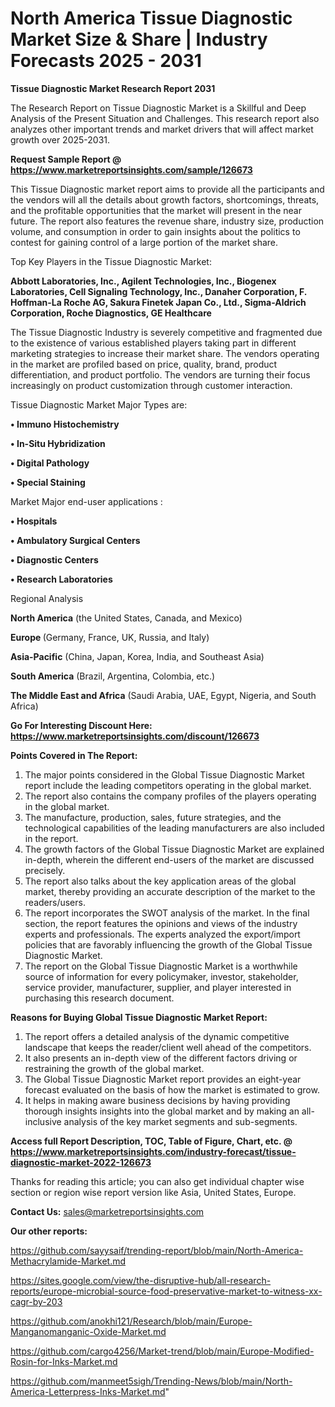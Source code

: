 # North America Tissue Diagnostic Market Size & Share | Industry Forecasts 2025 - 2031

<strong>Tissue Diagnostic Market Research Report 2031</strong>

The Research Report on Tissue Diagnostic Market is a Skillful and Deep Analysis of the Present Situation and Challenges. This research report also analyzes other important trends and market drivers that will affect market growth over 2025-2031.

<strong>Request Sample Report @ <a href=https://www.marketreportsinsights.com/sample/126673>https://www.marketreportsinsights.com/sample/126673</a></strong>

This Tissue Diagnostic market report aims to provide all the participants and the vendors will all the details about growth factors, shortcomings, threats, and the profitable opportunities that the market will present in the near future. The report also features the revenue share, industry size, production volume, and consumption in order to gain insights about the politics to contest for gaining control of a large portion of the market share.

Top Key Players in the Tissue Diagnostic Market:

<strong>Abbott Laboratories, Inc., Agilent Technologies, Inc., Biogenex Laboratories, Cell Signaling Technology, Inc., Danaher Corporation, F. Hoffman-La Roche AG, Sakura Finetek Japan Co., Ltd., Sigma-Aldrich Corporation, Roche Diagnostics, GE Healthcare</strong>

The Tissue Diagnostic Industry is severely competitive and fragmented due to the existence of various established players taking part in different marketing strategies to increase their market share. The vendors operating in the market are profiled based on price, quality, brand, product differentiation, and product portfolio. The vendors are turning their focus increasingly on product customization through customer interaction.

Tissue Diagnostic Market Major Types are:

<strong>• Immuno Histochemistry

• In-Situ Hybridization

• Digital Pathology

• Special Staining</strong>

Market Major end-user applications :

<strong>• Hospitals

• Ambulatory Surgical Centers

• Diagnostic Centers

• Research Laboratories</strong>

Regional Analysis

</u><strong><b>North America</b></strong> (the United States, Canada, and Mexico)

<strong><b>Europe </b></strong>(Germany, France, UK, Russia, and Italy)

<strong><b>Asia-Pacific</b></strong> (China, Japan, Korea, India, and Southeast Asia)

<strong><b>South America</b></strong> (Brazil, Argentina, Colombia, etc.)

<strong><b>The Middle East and Africa</b></strong> (Saudi Arabia, UAE, Egypt, Nigeria, and South Africa)

<strong>Go For Interesting Discount Here: <a href=https://www.marketreportsinsights.com/discount/126673>https://www.marketreportsinsights.com/discount/126673</a></strong>

<strong>Points Covered in The Report:</strong>
<ol>
  <li>The major points considered in the Global Tissue Diagnostic Market report include the leading competitors operating in the global market.</li>
  <li>The report also contains the company profiles of the players operating in the global market.</li>
  <li>The manufacture, production, sales, future strategies, and the technological capabilities of the leading manufacturers are also included in the report.</li>
  <li>The growth factors of the Global Tissue Diagnostic Market are explained in-depth, wherein the different end-users of the market are discussed precisely.</li>
  <li>The report also talks about the key application areas of the global market, thereby providing an accurate description of the market to the readers/users.</li>
  <li>The report incorporates the SWOT analysis of the market. In the final section, the report features the opinions and views of the industry experts and professionals. The experts analyzed the export/import policies that are favorably influencing the growth of the Global Tissue Diagnostic Market.</li>
  <li>The report on the Global Tissue Diagnostic Market is a worthwhile source of information for every policymaker, investor, stakeholder, service provider, manufacturer, supplier, and player interested in purchasing this research document.</li>
</ol>
<strong>Reasons for Buying Global Tissue Diagnostic Market Report:</strong>

<ol>
  <li>The report offers a detailed analysis of the dynamic competitive landscape that keeps the reader/client well ahead of the competitors.</li>
  <li>It also presents an in-depth view of the different factors driving or restraining the growth of the global market.</li>
  <li>The Global Tissue Diagnostic Market report provides an eight-year forecast evaluated on the basis of how the market is estimated to grow.</li>
  <li>It helps in making aware business decisions by having providing thorough insights insights into the global market and by making an all-inclusive analysis of the key market segments and sub-segments.</li>
</ol>
<strong>Access full Report Description, TOC, Table of Figure, Chart, etc. @ <a href=https://www.marketreportsinsights.com/industry-forecast/tissue-diagnostic-market-2022-126673>https://www.marketreportsinsights.com/industry-forecast/tissue-diagnostic-market-2022-126673</a></strong>


Thanks for reading this article; you can also get individual chapter wise section or region wise report version like Asia, United States, Europe.

<strong>Contact Us:</strong>
sales@marketreportsinsights.com

<strong>Our other reports:</strong>

<a href=https://github.com/sayysaif/trending-report/blob/main/North-America-Methacrylamide-Market.md>https://github.com/sayysaif/trending-report/blob/main/North-America-Methacrylamide-Market.md</a>

<a href=https://sites.google.com/view/the-disruptive-hub/all-research-reports/europe-microbial-source-food-preservative-market-to-witness-xx-cagr-by-203>https://sites.google.com/view/the-disruptive-hub/all-research-reports/europe-microbial-source-food-preservative-market-to-witness-xx-cagr-by-203</a>

<a href=https://github.com/anokhi121/Research/blob/main/Europe-Manganomanganic-Oxide-Market.md>https://github.com/anokhi121/Research/blob/main/Europe-Manganomanganic-Oxide-Market.md</a>

<a href=https://github.com/cargo4256/Market-trend/blob/main/Europe-Modified-Rosin-for-Inks-Market.md>https://github.com/cargo4256/Market-trend/blob/main/Europe-Modified-Rosin-for-Inks-Market.md</a>

<a href=https://github.com/manmeet5sigh/Trending-News/blob/main/North-America-Letterpress-Inks-Market.md>https://github.com/manmeet5sigh/Trending-News/blob/main/North-America-Letterpress-Inks-Market.md</a>"
